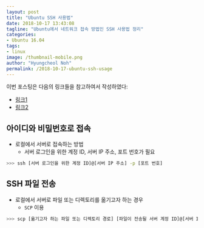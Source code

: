 ```yaml
---
layout: post
title: "Ubuntu SSH 사용법"
date: 2018-10-17 13:43:08
tagline: "Ubuntu에서 네트워크 접속 방법인 SSH 사용법 정리"
categories:
- Ubuntu 16.04
tags:
- linux
image: /thumbnail-mobile.png
author: "Hyungcheol Noh"
permalink: /2018-10-17-ubuntu-ssh-usage
---
```


이번 포스팅은 다음의 링크들을 참고하여서 작성하였다:
- [링크1](http://programmingskills.net/archives/315)
- [링크2](https://www.yongbok.net/blog/%EB%A6%AC%EB%88%85%EC%8A%A4-ssh-%ED%8C%8C%EC%9D%BC-%EC%A0%84%EC%86%A1-scp/)

## 아이디와 비밀번호로 접속
- 로컬에서 서버로 접속하는 방법
  - 서버 로그인을 위한 계정 ID, 서버 IP 주소, 포트 번호가 필요
  
```bash
>>> ssh [서버 로그인을 위한 계정 ID]@[서버 IP 주소] -p [포트 번호]
```

## SSH 파일 전송
- 로컬에서 서버로 파일 또는 디렉토리를 옮기고자 하는 경우
  - `SCP` 이용

```bash
>>> scp [옮기고자 하는 파일 또는 디렉토리 경로] [파일이 전송될 서버 계정 ID]@[서버 IP 주소]:[저장이 될 경로]
```

